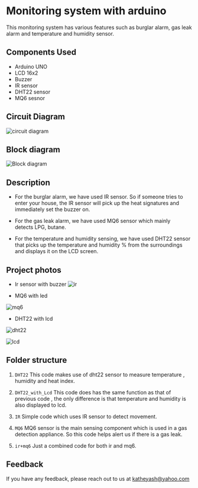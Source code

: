 # Monitoring system with arduino

This monitoring system has various features such as burglar alarm, gas leak alarm and temperature and humidity sensor.


## Components Used

- Arduino UNO
- LCD 16x2
- Buzzer
- IR sensor 
- DHT22 sensor
- MQ6 sesnor
## Circuit Diagram

![circuit diagram](https://raw.githubusercontent.com/yashkathe/Monitoring-system-with-arduino/master/assets/circuit-diagram.jpg)
## Block diagram

![Block diagram](https://raw.githubusercontent.com/yashkathe/Monitoring-system-with-arduino/master/assets/blockdigram.jpg)
## Description

- For the burglar alarm, we have used IR sensor. So if someone tries to enter your 
  house, the IR sensor will pick up the heat signatures and immediately set the buzzer on.

- For the gas leak alarm, we have used MQ6 sensor which mainly detects LPG, butane.

- For the temperature and humidity sensing, we have used DHT22 sensor that picks up the 
  temperature and humidity % from the surroundings and displays it on the LCD screen.
## Project photos

- Ir sensor with buzzer
![ir](https://raw.githubusercontent.com/yashkathe/Monitoring-system-with-arduino/master/assets/irsensor.jpeg)

- MQ6 with led

![mq6](https://raw.githubusercontent.com/yashkathe/Monitoring-system-with-arduino/master/assets/mq6.jpeg)

- DHT22 with lcd

![dht22](https://raw.githubusercontent.com/yashkathe/Monitoring-system-with-arduino/master/assets/dht22.jpeg)

![lcd](https://raw.githubusercontent.com/yashkathe/Monitoring-system-with-arduino/master/assets/dht22-wlcd.jpeg)


## Folder structure

1. `DHT22` 
This code makes use of dht22 sensor to measure temperature , humidity and heat index. 

2. `DHT22_with_Lcd`
This code does has the same function as that of previous code , the only difference is that temperature and humidity is also displayed to lcd. 

3. `IR`
Simple code which uses IR sensor to detect movement.

4. `MQ6`
MQ6 sensor is the main sensing component which is used in a gas detection appliance. So this code helps alert us if there is a gas leak. 

5. `ir+mq6`
Just a combined code for both ir and mq6.

## Feedback

If you have any feedback, please reach out to us at katheyash@yahoo.com
